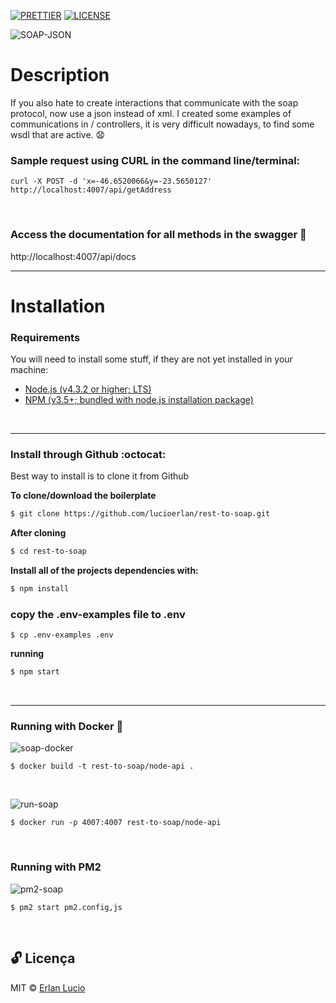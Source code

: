 [![PRETTIER](https://img.shields.io/badge/code_style-prettier-ff69b4.svg?style=flat-square)](https://gitter.im/jlongster/prettie)
[![LICENSE](https://img.shields.io/github/license/arshadkazmi42/awesome-github-init.svg)](https://github.com/arshadkazmi42/awesome-github-init/LICENSE)

![SOAP-JSON](https://user-images.githubusercontent.com/67064886/88652921-ce704e00-d0a1-11ea-96bc-929e5708665c.png)
<br>


# Description 

If you also hate to create interactions that communicate with the soap protocol, now use
a json instead of xml. I created some examples of communications in / controllers, it is very
difficult nowadays, to find some wsdl that are active. 😧
<br>


### Sample request using CURL in the command line/terminal:

```
curl -X POST -d 'x=-46.6520066&y=-23.5650127' http://localhost:4007/api/getAddress
```
<br>


### Access the documentation for all methods in the swagger 🥇

 http://localhost:4007/api/docs
<br>


---

# Installation

### Requirements

You will need to install some stuff, if they are not yet installed in your machine:

* [Node.js (v4.3.2 or higher; LTS)](http://nodejs.org)
* [NPM (v3.5+; bundled with node.js installation package)](https://docs.npmjs.com/getting-started/installing-node#updating-npm)
<br>

---

### Install through Github :octocat:

Best way to install is to clone it from Github
<br>

**To clone/download the boilerplate**

```bash
$ git clone https://github.com/lucioerlan/rest-to-soap.git
```

**After cloning**

```bash
$ cd rest-to-soap
```

**Install all of the projects dependencies with:**

```bash
$ npm install

```


### copy the .env-examples file to .env

```
$ cp .env-examples .env
```

**running**

```bash
$ npm start

```
<br>


---

### Running with Docker 🐳

![soap-docker](https://user-images.githubusercontent.com/67064886/88652542-5e61c800-d0a1-11ea-8e00-ed3db894db75.png)
```
$ docker build -t rest-to-soap/node-api .
```
<br>


![run-soap](https://user-images.githubusercontent.com/67064886/88652554-615cb880-d0a1-11ea-9449-d14636f0ef1d.png)
```
$ docker run -p 4007:4007 rest-to-soap/node-api
```
<br>


### Running with PM2

![pm2-soap](https://user-images.githubusercontent.com/67064886/88652569-63267c00-d0a1-11ea-84c7-ec8c6a6f2e5f.png)

```
$ pm2 start pm2.config,js
```
<br>

## 🔓 Licença 
MIT © [Erlan Lucio](https://www.linkedin.com/in/erlanlucio/)
